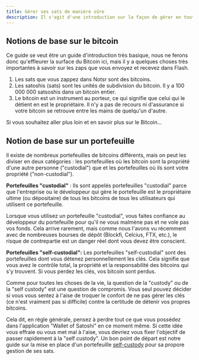 ```yaml
---
title: Gérer ses sats de manière sûre
description: Il s'agit d'une introduction sur la façon de gérer en toute sécurité les sats que vous accumulez via les Zaps dans Flash.
---
```


## Notions de base sur le bitcoin

Ce guide se veut être un guide d'introduction très basique, nous ne ferons donc qu'effleurer la surface du Bitcoin ici, mais il y a quelques choses très importantes à savoir sur les zaps que vous envoyez et recevez dans Flash.

1. Les sats que vous zappez dans Notsr sont des bitcoins.
1. Les satoshis (sats) sont les unités de subdivision du bitcoin. Il y a 100 000 000 satsoshis dans un bitcoin entier.
1. Le bitcoin est un instrument au porteur, ce qui signifie que celui qui le détient en est le propriétaire. Il n'y a pas de recours ni d'assurance si votre bitcoin se retrouve entre les mains de quelqu'un d'autre.
 
Si vous souhaitez aller plus loin et en savoir plus sur le Bitcoin...

<!-- TODO: ADD LINK TO BITCOIN 101 SITE -->

## Notion de base sur un portefeuille

Il existe de nombreux portefeuilles de bitcoins différents, mais on peut les diviser en deux catégories : les portefeuilles où les bitcoin sont la propriété d'une autre personne ("custodial") que et les portefeuilles où ils sont votre propriété ("non-custodial").

**Portefeuilles "custodial"** : Ils sont appelés portefeuilles "custodial" parce que l'entreprise ou le développeur qui gère le portefeuille est le propriétaire ultime (ou dépositaire) de tous les bitcoins de tous les utilisateurs qui utilisent ce portefeuille.

Lorsque vous utilisez un portefeuille "custodial", vous faites confiance au développeur du portefeuille pour qu'il ne vous malmène pas et ne vole pas vos fonds. Cela arrive rarement, mais comme nous l'avons vu récemment avec de nombreuses bourses de dépôt (Blockfi, Celcius, FTX, etc.), le risque de contrepartie est un danger réel dont vous devez être conscient.

**Portefeuilles "self-custodial":** Les portefeuilles "self-custodial" sont des portefeuilles dont vous détenez personnellement les clés. Cela signifie que vous avez le contrôle total, la propriété et la responsabilité des bitcoins qui s'y trouvent. Si vous perdez les clés, vos bitcoin sont perdus.

Comme pour toutes les choses de la vie, la question de la "custody" ou de la "self custody" est une question de compromis. Vous seul pouvez décider si vous vous sentez à l'aise de troquer le confort de ne pas gérer les clés (ce n'est vraiment pas si difficile) contre la certitude de détenir vos propres bitcoins.

Cela dit, en règle générale, pensez à perdre tout ce que vous possédez dans l'application "Wallet of Satoshi" en ce moment même. Si cette idée vous effraie ou vous met mal à l'aise, vous devriez vous fixer l'objectif de passer rapidement à la "self custody". Un bon point de départ est notre guide sur la mise en place d'un portefeuille [self-custody](/fr/guides/sweep-to-self-custody) pour sa propore gestion de ses sats.
